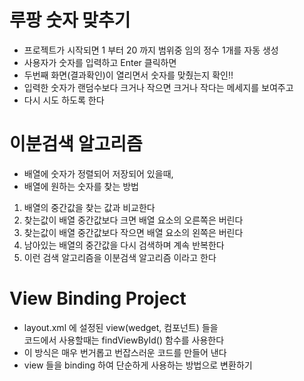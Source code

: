 # 루팡 숫자 맞추기
* 프로젝트가 시작되면 1 부터 20 까지 범위중 임의 정수 1개를 자동 생성
* 사용자가 숫자를 입력하고 Enter 클릭하면
* 두번째 화면(결과확인)이 열리면서 숫자를 맞췄는지 확인!!
* 입력한 숫자가 랜덤수보다 크거나 작으면 크거나 작다는 메세지를 보여주고
* 다시 시도 하도록 한다

# 이분검색 알고리즘
* 배열에 숫자가 정렬되어 저장되어 있을때,
* 배열에 원하는 숫자를 찾는 방법
1. 배열의 중간값을 찾는 값과 비교한다
2. 찾는값이 배열 중간값보다 크면 배열 요소의 오른쪽은 버린다
3. 찾는값이 배열 중간값보다 작으면 배열 요소의 왼쪽은 버린다
4. 남아있는 배열의 중간값을 다시 검색하며 계속 반복한다
5. 이런 검색 알고리즘을 이분검색 알고리즘 이라고 한다

# View Binding Project
* layout.xml 에 설정된 view(wedget, 컴포넌트) 들을  
코드에서 사용할때는 findViewById() 함수를 사용한다
* 이 방식은 매우 번거롭고 번잡스러운 코드를 만들어 낸다
* view 들을 binding 하여 단순하게 사용하는 방법으로 변환하기
